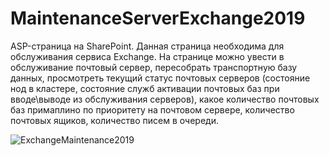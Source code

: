 # MaintenanceServerExchange2019
ASP-страница на SharePoint.
Данная страница необходима для обслуживания сервиса Exchange. На странице можно увести в обслуживание почтовый сервер, пересобрать транспортную базу данных, просмотреть текущий статус почтовых серверов (состояние нод в кластере, состояние служб активации почтовых баз при вводе\выводе из обслуживания серверов), какое количество почтовых баз примаплино по приоритету на почтовом сервере, количество почтовых ящиков, количество писем в очереди.

![ExchangeMaintenance2019](https://user-images.githubusercontent.com/30699602/125200693-4f662c80-e296-11eb-9f85-cc3341adcc33.jpg)
